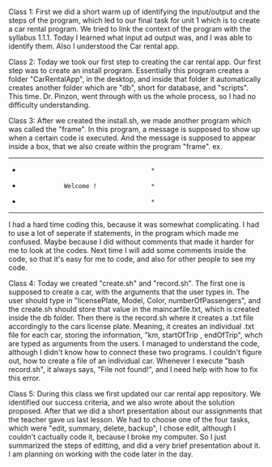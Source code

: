 


Class 1: 
First we did a short warm up of identifying the input/output and the steps of the program, which led to our final task for unit 1 which is to create a car rental program. We tried to link the context of the program with the syllabus 1.1.1. Today
I learned what input ad output was, and I was able to identify them. Also I understood the Car rental app.

Class 2: 
Today we took our first step to creating the car rental app. Our first step was to create an install program. Essentially 
this program creates a folder "CarRentalApp", in the desktop, and inside that folder it automatically creates another folder which
are "db", short for database, and "scripts". This time. Dr. Pinzon, went through with us the whole process, so I had no difficulty 
understanding.

Class 3: 
After we created the install.sh, we made another program which was called the "frame". In this program, a message is supposed 
to show up when a certain code is executed. And the message is supposed to appear inside a box, that we also create within the 
program "frame". 
ex. 
*******************************************
*                                         *
*                 Welcome !               *
*                                         *
*******************************************
I had a hard time coding this, because it was somewhat complicating. I had to use a lot of seperate if statements, in the program
which made me confused. Maybe because I did without comments that made it harder for me to look at the codes. Next time I will
add some comments inside the code, so that it's easy for me to code, and also for other people to see my code.

Class 4: 
Today we created "create.sh" and "record.sh". The first one is supposed to create a car, with the arguments that the user types
in. The user should type in "licensePlate, Model, Color, numberOfPassengers", and the create.sh should store that value in the 
maincarfile.txt, which is created inside the db folder. Then there is the record.sh where it creates a .txt file accordingly 
to the cars license plate. Meaning, it creates an individual .txt file for each car, storing the information, "km, startOfTrip 
, endOfTrip", whch are typed as arguments from the users. I managed to understand the code, although I didn't know how to connect 
these two programs. I couldn't figure out, how to create a file of an individual car. Whenever I execute "bash record.sh",
it always says, "File not found!", and I need help with how to fix this error.

Class 5: 
During this class we first updated our car rental app repository. We identified our success criteria, and we also wrote about the
solution proposed. After that we did a short presentation about our assignments that the teacher gave us last lesson. We had 
to choose one of the four tasks, which were "edit, summary, delete, backup", I chose edit, although I couldn't cactually code
it, because I broke my computer. So I just summarized the steps of editting, and did a very brief presentation about it. I am 
planning on working with the code later in the day.
